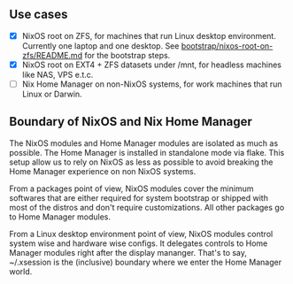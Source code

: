 ## Use cases
- [x] NixOS root on ZFS, for machines that run Linux desktop environment. Currently one laptop and one desktop. See [bootstrap/nixos-root-on-zfs/README.md](./bootstrap/nixos-root-on-zfs/README.md) for the bootstrap steps.
- [x] NixOS root on EXT4 + ZFS datasets under /mnt, for headless machines like NAS, VPS e.t.c.
- [ ] Nix Home Manager on non-NixOS systems, for work machines that run Linux or Darwin.

## Boundary of NixOS and Nix Home Manager
The NixOS modules and Home Manager modules are isolated as much as possible. The Home Manager is installed in standalone mode via flake. This setup allow us to rely on NixOS as less as possible to avoid breaking the Home Manager experience on non NixOS systems.

From a packages point of view, NixOS modules cover the minimum softwares that are either required for system bootstrap or shipped with most of the distros and don't require customizations. All other packages go to Home Manager modules.

From a Linux desktop environment point of view, NixOS modules control system wise and hardware wise configs. It delegates controls to Home Manager modules right after the display mananger. That's to say, ~/.xsession is the (inclusive) boundary where we enter the Home Manager world.
